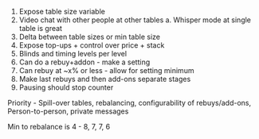 1. Expose table size variable
2. Video chat with other people at other tables
    a. Whisper mode at single table is great
3. Delta between table sizes or min table size
4. Expose top-ups + control over price + stack
5. Blinds and timing levels per level
6. Can do a rebuy+addon - make a setting
7. Can rebuy at ~x% or less - allow for setting minimum
8. Make last rebuys and then add-ons separate stages
9. Pausing should stop counter


Priority - Spill-over tables, rebalancing, configurability of rebuys/add-ons, Person-to-person, private messages

Min to rebalance is 4 - 8, 7, 7, 6